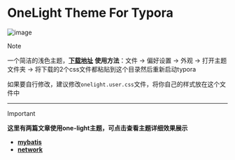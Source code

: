 # OneLight Theme For Typora
![image](https://github.com/user-attachments/assets/d56a5c27-7b81-45f9-84cb-8b91df92eba9)

> [!note]
> 一个简洁的浅色主题，**[下载地址](https://github.com/caolib/theme.typora.io/releases)**
> **使用方法**：文件 → 偏好设置 → 外观 → 打开主题文件夹 → 将下载的2个css文件都粘贴到这个目录然后重新启动typora
> 
> 如果要自行修改，建议修改`onelight.user.css`文件，将你自己的样式放在这个文件中

---

> [!important]
> **这里有两篇文章使用one-light主题，可点击查看主题详细效果展示**
> - **[mybatis](https://htmlpreview.github.io/?https://github.com/caolib/note/blob/master/mb.html)**
> - **[network](https://htmlpreview.github.io/?https://github.com/caolib/note/blob/master/network.html)**

